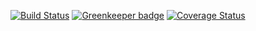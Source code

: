 
[![Build Status](https://travis-ci.org/b-smets/serenitysync.svg?branch=master)](https://travis-ci.org/b-smets/serenitysync)
[![Greenkeeper badge](https://badges.greenkeeper.io/b-smets/serenitysync.svg)](https://greenkeeper.io/)
[![Coverage Status](https://coveralls.io/repos/github/b-smets/serenitysync/badge.svg?branch=master)](https://coveralls.io/github/b-smets/serenitysync?branch=master)